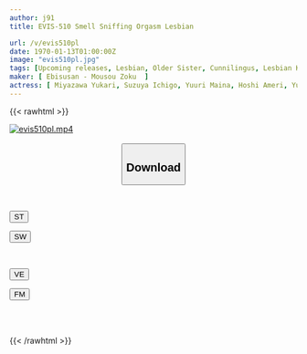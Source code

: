 ```yaml
---
author: j91
title: EVIS-510 Smell Sniffing Orgasm Lesbian

url: /v/evis510pl
date: 1970-01-13T01:00:00Z
image: "evis510pl.jpg"
tags: [Upcoming releases, Lesbian, Older Sister, Cunnilingus, Lesbian Kiss, Kiss	]
maker: [ Ebisusan - Mousou Zoku  ]
actress: [ Miyazawa Yukari, Suzuya Ichigo, Yuuri Maina, Hoshi Ameri, Yuzuri Haena, Nagano Sayaka, Motoyama Mai]
---
```



{{< rawhtml >}}

<div class="video" data-videoid="pending_link_2.html">
    <a href="javascript:;">
        <img src="/v/evis510pl/evis510pl.jpg" width="WIDTH" height="HEIGHT" alt="evis510pl.mp4" loading="lazy">
    </a>
</div>

<script type="text/javascript" src="https://j91.asia/asset/on-demand-pend.js"></script>

<br>
  <link rel="stylesheet" href="https://j91.asia/asset/bs5.css">
  
  <center>
  <button class="btn btn-primary" type="button" data-bs-toggle="collapse" data-bs-target=".multi-collapse" aria-expanded="false" aria-controls="multiCollapseExample1 multiCollapseExample2"><h2>Download</h2></button></center>
</p>
<div class="row">
  <div class="col">
    <div class="collapse multi-collapse" id="multiCollapseExample1">
      <div class="card card-body">
	      	      <br>
<div class="buttons">  
<p><a href="https://j91.asia/pending_link_2.html" target="_blank"><button class="btn-hover color-3"><i class="fa fa-download"></i> ST</button></a></p>
<p><a href="https://j91.asia/pending_link_2.html" target="_blank"><button class="btn-hover color-2"><i class="fa fa-download"></i> SW</button></a></p></div>
    </div>
  </div>
</div>
  <div class="col">
    <div class="collapse multi-collapse" id="multiCollapseExample2">
      <div class="card card-body">
	      <br>
<div class="buttons">
<p><a href="https://j91.asia/pending_link_2.html" target="_blank"><button class="btn-hover color-9"><i class="fa fa-download"></i> VE</button></a></p>
<p><a href="https://j91.asia/pending_link_2.html" target="_blank"><button class="btn-hover color-8"><i class="fa fa-download"></i> FM</button></a></p></div>
<br><br>
      </div>
    </div>
  </div>
</div>

{{< /rawhtml >}}